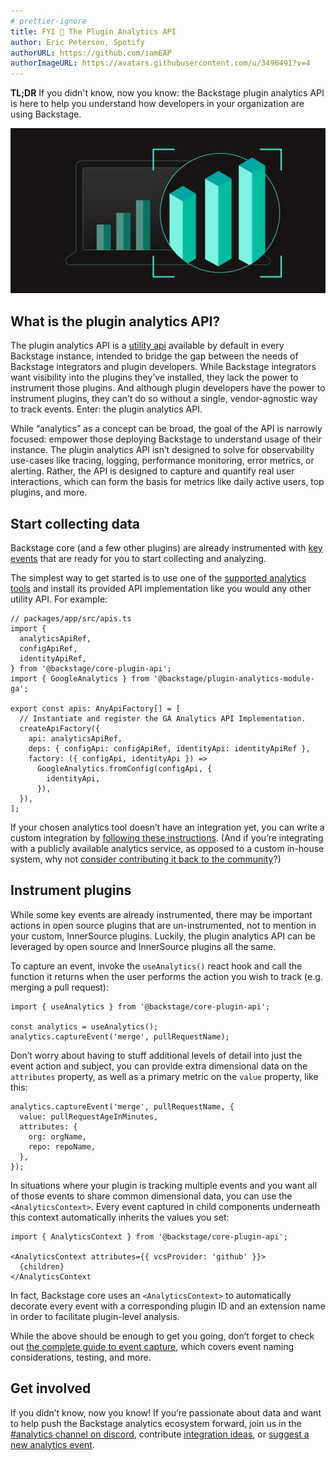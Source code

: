 ```yaml
---
# prettier-ignore
title: FYI 📣 The Plugin Analytics API
author: Eric Peterson, Spotify
authorURL: https://github.com/iamEAP
authorImageURL: https://avatars.githubusercontent.com/u/3496491?v=4
---
```


**TL;DR** If you didn't know, now you know: the Backstage plugin analytics API is here to help you understand how developers in your organization are using Backstage.

![The Plugin Analytics API](assets/22-09-08/analytics-api-fyi.png)

<!--truncate-->

## What is the plugin analytics API?

The plugin analytics API is a [utility api](https://backstage.io/docs/api/utility-apis) available by default in every Backstage instance, intended to bridge the gap between the needs of Backstage integrators and plugin developers. While Backstage integrators want visibility into the plugins they’ve installed, they lack the power to instrument those plugins. And although plugin developers have the power to instrument plugins, they can’t do so without a single, vendor-agnostic way to track events. Enter: the plugin analytics API.

While “analytics” as a concept can be broad, the goal of the API is narrowly focused: empower those deploying Backstage to understand usage of their instance. The plugin analytics API isn’t designed to solve for observability use-cases like tracing, logging, performance monitoring, error metrics, or alerting. Rather, the API is designed to capture and quantify real user interactions, which can form the basis for metrics like daily active users, top plugins, and more.

## Start collecting data

Backstage core (and a few other plugins) are already instrumented with [key events](https://backstage.io/docs/plugins/analytics#key-events) that are ready for you to start collecting and analyzing.

The simplest way to get started is to use one of the [supported analytics tools](https://backstage.io/docs/plugins/analytics#supported-analytics-tools) and install its provided API implementation like you would any other utility API. For example:

```tsx
// packages/app/src/apis.ts
import {
  analyticsApiRef,
  configApiRef,
  identityApiRef,
} from '@backstage/core-plugin-api';
import { GoogleAnalytics } from '@backstage/plugin-analytics-module-ga';

export const apis: AnyApiFactory[] = [
  // Instantiate and register the GA Analytics API Implementation.
  createApiFactory({
    api: analyticsApiRef,
    deps: { configApi: configApiRef, identityApi: identityApiRef },
    factory: ({ configApi, identityApi }) =>
      GoogleAnalytics.fromConfig(configApi, {
        identityApi,
      }),
  }),
];
```

If your chosen analytics tool doesn’t have an integration yet, you can write a custom integration by [following these instructions](https://backstage.io/docs/plugins/analytics#writing-integrations). (And if you’re integrating with a publicly available analytics service, as opposed to a custom in-house system, why not [consider contributing it back to the community](https://backstage.io/docs/plugins/create-a-plugin)?)

## Instrument plugins

While some key events are already instrumented, there may be important actions in open source plugins that are un-instrumented, not to mention in your custom, InnerSource plugins. Luckily, the plugin analytics API can be leveraged by open source and InnerSource plugins all the same.

To capture an event, invoke the `useAnalytics()` react hook and call the function it returns when the user performs the action you wish to track (e.g. merging a pull request):

```tsx
import { useAnalytics } from '@backstage/core-plugin-api';

const analytics = useAnalytics();
analytics.captureEvent('merge', pullRequestName);
```

Don’t worry about having to stuff additional levels of detail into just the event action and subject, you can provide extra dimensional data on the `attributes` property, as well as a primary metric on the `value` property, like this:

```tsx
analytics.captureEvent('merge', pullRequestName, {
  value: pullRequestAgeInMinutes,
  attributes: {
    org: orgName,
    repo: repoName,
  },
});
```

In situations where your plugin is tracking multiple events and you want all of those events to share common dimensional data, you can use the `<AnalyticsContext>`. Every event captured in child components underneath this context automatically inherits the values you set:

```tsx
import { AnalyticsContext } from '@backstage/core-plugin-api';

<AnalyticsContext attributes={{ vcsProvider: 'github' }}>
  {children}
</AnalyticsContext
```

In fact, Backstage core uses an `<AnalyticsContext>` to automatically decorate every event with a corresponding plugin ID and an extension name in order to facilitate plugin-level analysis.

While the above should be enough to get you going, don’t forget to check out [the complete guide to event capture](https://backstage.io/docs/plugins/analytics#capturing-events), which covers event naming considerations, testing, and more.

## Get involved

If you didn’t know, now you know! If you’re passionate about data and want to help push the Backstage analytics ecosystem forward, join us in the [#analytics channel on discord](https://discord.com/channels/687207715902193673/1007303347914690610), contribute [integration ideas](https://github.com/backstage/backstage/issues/new?assignees=&labels=plugin&template=plugin_template.md&title=%5BAnalytics+Module%5D+THE+ANALYTICS+TOOL+TO+INTEGRATE), or [suggest a new analytics event](https://github.com/backstage/backstage/issues/new?assignees=&labels=enhancement&template=feature_template.md&title=[Analytics%20Event]:%20THE+EVENT+TO+CAPTURE).
